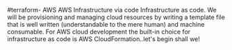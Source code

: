 #terraform- AWS
AWS  Infrastructure via code
Infrastructure as code. We will be provisioning and managing cloud resources by writing a template 
file that is well written (understandable to the mere human) and machine consumable. 
For AWS cloud development the built-in choice for infrastructure as code is AWS CloudFormation..let's begin shall we!
